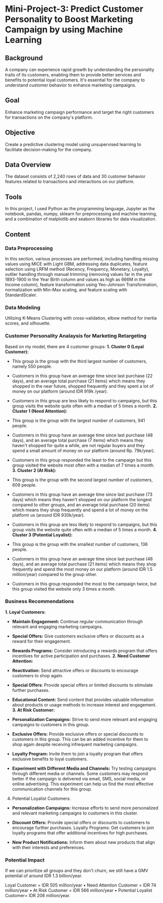 # Mini-Project-3: Predict Customer Personality to Boost Marketing Campaign by using Machine Learning
## Background
A company can experience rapid growth by understanding the personality traits of its customers, enabling them to provide better services and benefits to potential loyal customers. It's essential for the company to understand customer behavior to enhance marketing campaigns.
## Goal
Enhance marketing campaign performance and target the right customers for transactions on the company's platform.
## Objective
Create a predictive clustering model using unsupervised learning to facilitate decision-making for the company.
## Data Overview
The dataset consists of 2,240 rows of data and 30 customer behavior features related to transactions and interactions on our platform.
## Tools
In this project, I used Python as the programming language, Jupyter as the notebook, pandas, numpy, sklearn for preprocessing and machine learning, and a combination of matplotlib and seaborn libraries for data visualization.
## Content
### Data Preprocessing
In this section, various processes are performed, including handling missing values using MICE with Light GBM, addressing data duplicates, feature selection using LRFM method (Recency, Frequency, Monetary, Loyalty), outlier handling through manual trimming (removing values far in the year 1893-1900 in the Year Birth column and values as high as 666M in the Income column), feature transformation using Yeo-Johnson Transformation, normalization with Min-Max scaling, and feature scaling with StandardScaler.
### Data Modeling
Utilizing K-Means Clustering with cross-validation, elbow method for inertia scores, and silhouette.
### Customer Personality Analaysis for Marketing Retargeting
Based on my model, there are 4 customer groups:
**1. Cluster 0 (Loyal Customer):**
- This group is the group with the third largest number of customers, namely 550 people.
  
- Customers in this group have an average time since last purchase (22 days), and an average total purchase (21 items) which means they shopped in the near future, shopped frequently and they spent a lot of money on our platform (around IDR 919k /year).

- Customers in this group are less likely to respond to campaigns, but this group visits the website quite often with a median of 5 times a month.
**2. Cluster 1 (Need Attention):**
- This group is the group with the largest number of customers, 941 people.

- Customers in this group have an average time since last purchase (48 days), and an average total purchase (7 items) which means they haven't shopped for quite a while, are not regular buyers and they spend a small amount of money on our platform (around Rp. 79k/year).

- Customers in this group responded the least to the campaign but this group visited the website most often with a median of 7 times a month.
**3. Cluster 2 (At Risk):**
- This group is the group with the second largest number of customers, 609 people.

- Customers in this group have an average time since last purchase (73 days) which means they haven't shopped on our platform the longest compared to other groups, and an average total purchase (20 items) which means they shop frequently and spend a lot of money on the platform us (around IDR 930k/year).

- Customers in this group are less likely to respond to campaigns, but this group visits the website quite often with a median of 5 times a month.
**4. Cluster 3 (Potential Loyalist):**
- This group is the group with the smallest number of customers, 136 people.

- Customers in this group have an average time since last purchase (48 days), and an average total purchase (21 items) which means they shop frequently and spend the most money on our platform (around IDR 1.5 million/year) compared to the group other.

- Customers in this group responded the most to the campaign twice, but this group visited the website only 3 times a month.
### Business Recommendations
**1. Loyal Customers:**
- **Maintain Engagement:** Continue regular communication through relevant and engaging marketing campaigns.

- **Special Offers:** Give customers exclusive offers or discounts as a reward for their engagement.

- **Rewards Programs:** Consider introducing a rewards program that offers incentives for active participation and purchases.
**2. Need Customer Attention:**
- **Reactivation:** Send attractive offers or discounts to encourage customers to shop again.

- **Special Offers**: Provide special offers or limited discounts to stimulate further purchases.

- **Educational Content:** Send content that provides valuable information about products or usage methods to increase interest and engagement.
**3. At Risk Customer:**
- **Personalization Campaigns:** Strive to send more relevant and engaging campaigns to customers in this group.

- **Exclusive Offers:** Provide exclusive offers or special discounts to customers in this group. This can be an added incentive for them to shop again despite receiving infrequent marketing campaigns.

- **Loyalty Program:** Invite them to join a loyalty program that offers exclusive benefits to loyal customers.

- **Experiment with Different Media and Channels:** Try testing campaigns through different media or channels. Some customers may respond better if the campaign is delivered via email, SMS, social media, or online advertising. This experiment can help us find the most effective communication channels for this group.

4. Potential Loyalist Customers:
- **Personalization Campaigns:** Increase efforts to send more personalized and relevant marketing campaigns to customers in this cluster.

- **Discount Offers:** Provide special offers or discounts to customers to encourage further purchases.
Loyalty Programs: Get customers to join loyalty programs that offer additional incentives for high purchases.

- **New Product Notifications:** Inform them about new products that align with their interests and preferences.
### Potential Impact
If we can prioritize all groups and they don't churn, we still have a GMV potential of around IDR 1.3 billion/year.

Loyal Customer = IDR 505 million/year • Need Attention Customer = IDR 74 million/year • At Risk Customer = IDR 566 million/year • Potential Loyalist Customer= IDR 208 million/year.
